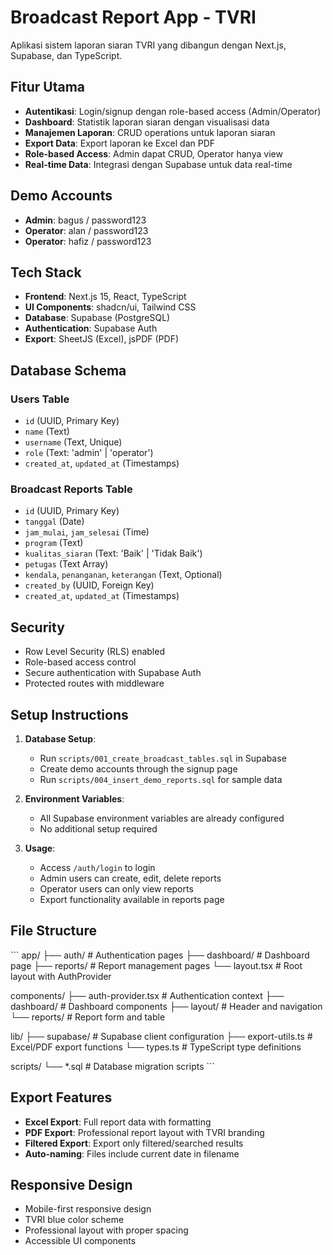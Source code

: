 # Broadcast Report App - TVRI

Aplikasi sistem laporan siaran TVRI yang dibangun dengan Next.js, Supabase, dan TypeScript.

## Fitur Utama

- **Autentikasi**: Login/signup dengan role-based access (Admin/Operator)
- **Dashboard**: Statistik laporan siaran dengan visualisasi data
- **Manajemen Laporan**: CRUD operations untuk laporan siaran
- **Export Data**: Export laporan ke Excel dan PDF
- **Role-based Access**: Admin dapat CRUD, Operator hanya view
- **Real-time Data**: Integrasi dengan Supabase untuk data real-time

## Demo Accounts

- **Admin**: bagus / password123
- **Operator**: alan / password123  
- **Operator**: hafiz / password123

## Tech Stack

- **Frontend**: Next.js 15, React, TypeScript
- **UI Components**: shadcn/ui, Tailwind CSS
- **Database**: Supabase (PostgreSQL)
- **Authentication**: Supabase Auth
- **Export**: SheetJS (Excel), jsPDF (PDF)

## Database Schema

### Users Table
- `id` (UUID, Primary Key)
- `name` (Text)
- `username` (Text, Unique)
- `role` (Text: 'admin' | 'operator')
- `created_at`, `updated_at` (Timestamps)

### Broadcast Reports Table
- `id` (UUID, Primary Key)
- `tanggal` (Date)
- `jam_mulai`, `jam_selesai` (Time)
- `program` (Text)
- `kualitas_siaran` (Text: 'Baik' | 'Tidak Baik')
- `petugas` (Text Array)
- `kendala`, `penanganan`, `keterangan` (Text, Optional)
- `created_by` (UUID, Foreign Key)
- `created_at`, `updated_at` (Timestamps)

## Security

- Row Level Security (RLS) enabled
- Role-based access control
- Secure authentication with Supabase Auth
- Protected routes with middleware

## Setup Instructions

1. **Database Setup**:
   - Run `scripts/001_create_broadcast_tables.sql` in Supabase
   - Create demo accounts through the signup page
   - Run `scripts/004_insert_demo_reports.sql` for sample data

2. **Environment Variables**:
   - All Supabase environment variables are already configured
   - No additional setup required

3. **Usage**:
   - Access `/auth/login` to login
   - Admin users can create, edit, delete reports
   - Operator users can only view reports
   - Export functionality available in reports page

## File Structure

\`\`\`
app/
├── auth/                 # Authentication pages
├── dashboard/           # Dashboard page
├── reports/             # Report management pages
└── layout.tsx          # Root layout with AuthProvider

components/
├── auth-provider.tsx    # Authentication context
├── dashboard/          # Dashboard components
├── layout/             # Header and navigation
└── reports/            # Report form and table

lib/
├── supabase/           # Supabase client configuration
├── export-utils.ts     # Excel/PDF export functions
└── types.ts            # TypeScript type definitions

scripts/
└── *.sql               # Database migration scripts
\`\`\`

## Export Features

- **Excel Export**: Full report data with formatting
- **PDF Export**: Professional report layout with TVRI branding
- **Filtered Export**: Export only filtered/searched results
- **Auto-naming**: Files include current date in filename

## Responsive Design

- Mobile-first responsive design
- TVRI blue color scheme
- Professional layout with proper spacing
- Accessible UI components
